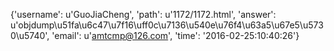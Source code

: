 {'username': u'GuoJiaCheng', 'path': u'1172/1172.html', 'answer': u'objdump\u51fa\u6c47\u7f16\uff0c\u7136\u540e\u76f4\u63a5\u67e5\u5730\u5740', 'email': u'amtcmp@126.com', 'time': '2016-02-25:10:40:26'}